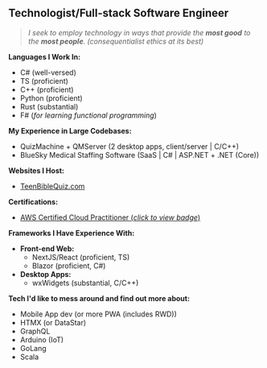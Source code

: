 ## Technologist/Full-stack Software Engineer

> *I seek to employ technology in ways that provide the ***most good*** to the ***most people***. (consequentialist ethics at its best)* 

**Languages I Work In:**
- C# (well-versed)
- TS (proficient)
- C++ (proficient)
- Python (proficient)
- Rust (substantial)
- F# (*for learning functional programming*)
 
**My Experience in Large Codebases:**
- QuizMachine + QMServer (2 desktop apps, client/server | C/C++)
- BlueSky Medical Staffing Software (SaaS | C# | ASP.NET + .NET (Core))

**Websites I Host:**
- [TeenBibleQuiz.com](https://teenbiblequiz.com)

**Certifications:**
- [AWS Certified Cloud Practitioner (*click to view badge*)](https://www.credly.com/badges/ffd32618-4225-4169-8dd2-fb66db08961d/public_url)

**Frameworks I Have Experience With:**
- **Front-end Web:**  
  - NextJS/React (proficient, TS)
  - Blazor (proficient, C#)
- **Desktop Apps:**  
  - wxWidgets (substantial, C/C++)

**Tech I'd like to mess around and find out more about:**
- Mobile App dev (or more PWA (includes RWD))
- HTMX (or DataStar)
- GraphQL
- Arduino (IoT)
- GoLang
- Scala
